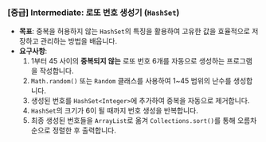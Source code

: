 ### **[중급] Intermediate: 로또 번호 생성기 (`HashSet`)**

-   **목표**: 중복을 허용하지 않는 `HashSet`의 특징을 활용하여 고유한 값을 효율적으로 저장하고 관리하는 방법을 배웁니다.
-   **요구사항**:
    1.  1부터 45 사이의 **중복되지 않는** 로또 번호 6개를 자동으로 생성하는 프로그램을 작성합니다.
    2.  `Math.random()` 또는 `Random` 클래스를 사용하여 1~45 범위의 난수를 생성합니다.
    3.  생성된 번호를 `HashSet<Integer>`에 추가하여 중복을 자동으로 제거합니다.
    4.  `HashSet`의 크기가 6이 될 때까지 번호 생성을 반복합니다.
    5.  최종 생성된 번호들을 `ArrayList`로 옮겨 `Collections.sort()`를 통해 오름차순으로 정렬한 후 출력합니다.
